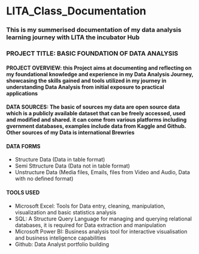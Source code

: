 # LITA_Class_Documentation

### This is my summerised documentation of my data analysis learning journey with LITA the incubator Hub
                                                                                                                                    
### PROJECT TITLE: BASIC FOUNDATION OF DATA ANALYSIS

#### PROJECT OVERVIEW: this Project aims at documenting and reflecting on my foundational knowledge and experience in my Data Analysis Journey, showcasing the skills gained and tools utilized in my journey in understanding Data Analysis from initial exposure to practical applications

#### DATA SOURCES: The basic of sources my data are open source data which is a publicly available dataset that can be freely accessed, used and modified and shared. it can come from various platforms including gvernment databases, examples include data from Kaggle and Github. Other sources of my Data is international Brewries

#### DATA FORMS
- Structure Data (Data in table format)
- Semi Sttructure Data (Data not in table format)
- Unstructure Data (Media files, Emails, files from Video and Audio, Data with no defined format)

#### TOOLS USED
- Microsoft Excel: Tools for Data entry, cleaning, manipulation, visualization and basic statistics analysis
- SQL: A Structure Query Language for managing and querying relational databases, it is required for Data extraction  and manipulation
- Microsoft Power BI: Business analysis tool for interactive visualisation and business inteligence capabilities
- Github: Data Analyst portfolio building

